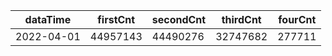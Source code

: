|dataTime|firstCnt|secondCnt|thirdCnt|fourCnt|
|-|-|-|-|-|
|2022-04-01|44957143|44490276|32747682|277711|